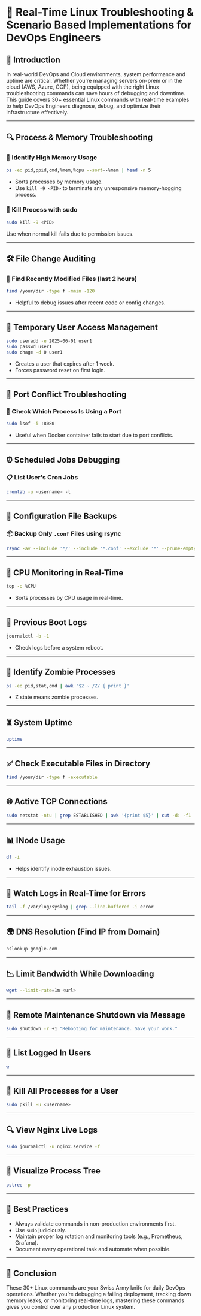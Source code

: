 # 🔧 Real-Time Linux Troubleshooting & Scenario Based Implementations for DevOps Engineers

## 🌟 Introduction

In real-world DevOps and Cloud environments, system performance and uptime are critical. Whether you're managing servers on-prem or in the cloud (AWS, Azure, GCP), being equipped with the right Linux troubleshooting commands can save hours of debugging and downtime. This guide covers 30+ essential Linux commands with real-time examples to help DevOps Engineers diagnose, debug, and optimize their infrastructure effectively.

---

## 🔍 Process & Memory Troubleshooting

### 🧠 Identify High Memory Usage

```bash
ps -eo pid,ppid,cmd,%mem,%cpu --sort=-%mem | head -n 5
````

* Sorts processes by memory usage.
* Use `kill -9 <PID>` to terminate any unresponsive memory-hogging process.

### 🧠 Kill Process with sudo

```bash
sudo kill -9 <PID>
```

Use when normal kill fails due to permission issues.

---

## 🛠️ File Change Auditing

### 🔄 Find Recently Modified Files (last 2 hours)

```bash
find /your/dir -type f -mmin -120
```

* Helpful to debug issues after recent code or config changes.

---

## 👤 Temporary User Access Management

```bash
sudo useradd -e 2025-06-01 user1
sudo passwd user1
sudo chage -d 0 user1
```

* Creates a user that expires after 1 week.
* Forces password reset on first login.

---

## 🚪 Port Conflict Troubleshooting

### 🔎 Check Which Process Is Using a Port

```bash
sudo lsof -i :8080
```

* Useful when Docker container fails to start due to port conflicts.

---

## ⏰ Scheduled Jobs Debugging

### 📋 List User's Cron Jobs

```bash
crontab -u <username> -l
```

---

## 💾 Configuration File Backups

### 📦 Backup Only `.conf` Files using rsync

```bash
rsync -av --include '*/' --include '*.conf' --exclude '*' --prune-empty-dirs /etc/nginx/ ./backup/nginx/
```

---

## 🚀 CPU Monitoring in Real-Time

```bash
top -o %CPU
```

* Sorts processes by CPU usage in real-time.

---

## 📜 Previous Boot Logs

```bash
journalctl -b -1
```

* Check logs before a system reboot.

---

## 🧟 Identify Zombie Processes

```bash
ps -eo pid,stat,cmd | awk '$2 ~ /Z/ { print }'
```

* Z state means zombie processes.

---

## ⏳ System Uptime

```bash
uptime
```

---

## ✅ Check Executable Files in Directory

```bash
find /your/dir -type f -executable
```

---

## 🌐 Active TCP Connections

```bash
sudo netstat -ntu | grep ESTABLISHED | awk '{print $5}' | cut -d: -f1 | sort | uniq -c | sort -nr | head
```

---

## 📊 INode Usage

```bash
df -i
```

* Helps identify inode exhaustion issues.

---

## 🔴 Watch Logs in Real-Time for Errors

```bash
tail -f /var/log/syslog | grep --line-buffered -i error
```

---

## 🌍 DNS Resolution (Find IP from Domain)

```bash
nslookup google.com
```

---

## 📉 Limit Bandwidth While Downloading

```bash
wget --limit-rate=1m <url>
```

---

## 🧩 Remote Maintenance Shutdown via Message

```bash
sudo shutdown -r +1 "Rebooting for maintenance. Save your work."
```

---

## 👥 List Logged In Users

```bash
w
```

---

## 🧨 Kill All Processes for a User

```bash
sudo pkill -u <username>
```

---

## 🔍 View Nginx Live Logs

```bash
sudo journalctl -u nginx.service -f
```

---

## 🌲 Visualize Process Tree

```bash
pstree -p
```

---

## 📌 Best Practices

* Always validate commands in non-production environments first.
* Use `sudo` judiciously.
* Maintain proper log rotation and monitoring tools (e.g., Prometheus, Grafana).
* Document every operational task and automate when possible.

---

## 🚀 Conclusion

These 30+ Linux commands are your Swiss Army knife for daily DevOps operations. Whether you’re debugging a failing deployment, tracking down memory leaks, or monitoring real-time logs, mastering these commands gives you control over any production Linux system.
